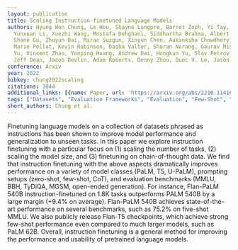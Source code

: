 ```yaml
---
layout: publication
title: Scaling Instruction-finetuned Language Models
authors: Hyung Won Chung, Le Hou, Shayne Longpre, Barret Zoph, Yi Tay, William Fedus,
  Yunxuan Li, Xuezhi Wang, Mostafa Dehghani, Siddhartha Brahma, Albert Webson, Shixiang
  Shane Gu, Zhuyun Dai, Mirac Suzgun, Xinyun Chen, Aakanksha Chowdhery, Alex Castro-ros,
  Marie Pellat, Kevin Robinson, Dasha Valter, Sharan Narang, Gaurav Mishra, Adams
  Yu, Vincent Zhao, Yanping Huang, Andrew Dai, Hongkun Yu, Slav Petrov, Ed H. Chi,
  Jeff Dean, Jacob Devlin, Adam Roberts, Denny Zhou, Quoc V. Le, Jason Wei
conference: Arxiv
year: 2022
bibkey: chung2022scaling
citations: 1044
additional_links: [{name: Paper, url: 'https://arxiv.org/abs/2210.11416'}]
tags: ["Datasets", "Evaluation Frameworks", "Evaluation", "Few-Shot", "Prompting"]
short_authors: Chung et al.
---
```

Finetuning language models on a collection of datasets phrased as
instructions has been shown to improve model performance and generalization to
unseen tasks. In this paper we explore instruction finetuning with a particular
focus on (1) scaling the number of tasks, (2) scaling the model size, and (3)
finetuning on chain-of-thought data. We find that instruction finetuning with
the above aspects dramatically improves performance on a variety of model
classes (PaLM, T5, U-PaLM), prompting setups (zero-shot, few-shot, CoT), and
evaluation benchmarks (MMLU, BBH, TyDiQA, MGSM, open-ended generation). For
instance, Flan-PaLM 540B instruction-finetuned on 1.8K tasks outperforms PALM
540B by a large margin (+9.4% on average). Flan-PaLM 540B achieves
state-of-the-art performance on several benchmarks, such as 75.2% on five-shot
MMLU. We also publicly release Flan-T5 checkpoints, which achieve strong
few-shot performance even compared to much larger models, such as PaLM 62B.
Overall, instruction finetuning is a general method for improving the
performance and usability of pretrained language models.